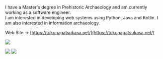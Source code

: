 
I have a Master's degree in Prehistoric Archaeology and am currently working as a software engineer.  
I am interested in developing web systems using Python, Java and Kotlin. I am also interested in information archaeology.

Web Site -> [https://tokunagatsukasa.net/](https://tokunagatsukasa.net/)

![](http://github-profile-summary-cards.vercel.app/api/cards/profile-details?username=toooku&theme=graywhite)

![](http://github-profile-summary-cards.vercel.app/api/cards/repos-per-language?username=toooku&theme=graywhite)
![](http://github-profile-summary-cards.vercel.app/api/cards/productive-time?username=toooku&theme=graywhite&utcOffset=8)

